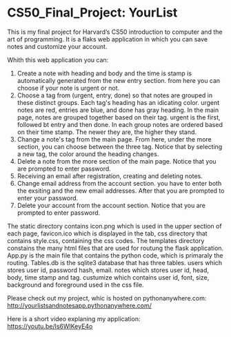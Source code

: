 # CS50_Final_Project: YourList

This is my final project for Harvard’s CS50 introduction to computer and the art of programming. 
It is a flaks web application in which you can save notes and customize your account.

Whith this web application you can:

1. Create a note with heading and body and the time is stamp is automatically generated from the new entry section. 
from here you can choose if your note is urgent or not. 
2. Choose a tag from (urgent, entry, done) so that notes are grouped in these distinct groups. Each tag's heading has an idicating color. urgent notes are red, entries are blue, and done has gray heading. In the main page, notes are grouped together based on their tag. urgent is the first, followed bt entry and then done. In each group notes are ordered based on their time stamp. The newer they are, the higher they stand. 
3. Change a note's tag from the main page. From here, under the more section, you can choose between the three tag. Notice that by selecting a new tag, the color around the heading changes.
4. Delete a note from the more section of the main page. Notice that you are prompted to enter password.
5. Receiving an email after registration, creating and deleting notes. 
6. Change email address from the account section. you have to enter both the exsiting and the new email addresses. After that you are prompted to enter your password.
7. Delete your account from the account section. Notice that you are prompted to enter password.

The static directory contains icon.png which is used in the upper section of each page, favicon.ico which is displayed in the tab, css directory that contains style.css, containing the css codes. 
The templates directory constains the many html files that are used for routung the flask application.
App.py is the main file that contains the python code, which is primaraly the routing.
Tables.db is the sqlite3 database that has three tables. users which stores user id, password hash, email. notes which stores user id, head, body, time stamp and tag. custumize which contains user id, font, size, background and foreground used in the css file.

Please check out my project, whic is hosted on pythonanywhere.com: http://yourlistsandnotesapp.pythonanywhere.com/

Here is a short video explaning my application: https://youtu.be/Is6WlKeyE4o
